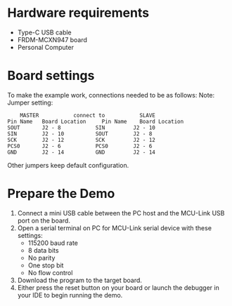 
Hardware requirements
=====================
- Type-C USB cable
- FRDM-MCXN947 board
- Personal Computer

Board settings
==============
To make the example work, connections needed to be as follows:
Note: 
Jumper setting:

~~~~~~~~~~~~~~~~~~~~~~~~~~~~~~~~~~~~~~~~~~~~~~~~~~~~~~
	MASTER           connect to           SLAVE
Pin Name   Board Location     Pin Name    Board Location
SOUT       J2 - 8           SIN         J2 - 10
SIN        J2 - 10          SOUT        J2 - 8
SCK        J2 - 12          SCK         J2 - 12
PCS0       J2 - 6           PCS0        J2 - 6
GND        J2 - 14          GND         J2 - 14
~~~~~~~~~~~~~~~~~~~~~~~~~~~~~~~~~~~~~~~~~~~~~~~~~~~~~~

Other jumpers keep default configuration.

Prepare the Demo
================
1. Connect a mini USB cable between the PC host and the MCU-Link USB port on the board.
2. Open a serial terminal on PC for MCU-Link serial device with these settings:
    - 115200 baud rate
    - 8 data bits
    - No parity
    - One stop bit
    - No flow control
3. Download the program to the target board.
4. Either press the reset button on your board or launch the debugger in your IDE to begin running
   the demo.



